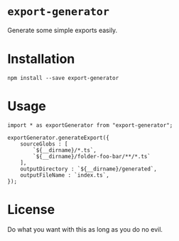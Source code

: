 # `export-generator`

Generate some simple exports easily.

# Installation

`npm install --save export-generator`

# Usage

```
import * as exportGenerator from "export-generator";

exportGenerator.generateExport({
    sourceGlobs : [
        `${__dirname}/*.ts`,
        `${__dirname}/folder-foo-bar/**/*.ts`
    ],
    outputDirectory : `${__dirname}/generated`,
    outputFileName : `index.ts`,
});
```

# License

Do what you want with this as long as you do no evil.
